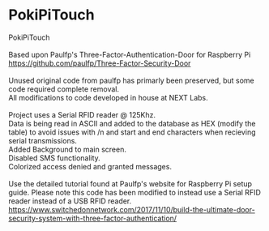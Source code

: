# PokiPiTouch
PokiPiTouch<br><br>
Based upon Paulfp's Three-Factor-Authentication-Door for Raspberry Pi<br>
https://github.com/paulfp/Three-Factor-Security-Door<br><br>
Unused original code from paulfp has primarly been preserved, but some code required complete removal.<br>
All modifications to code developed in house at NEXT Labs.<br><br>
Project uses a Serial RFID reader @ 125Khz.<br>
Data is being read in ASCII and added to the database as HEX (modify the table) to avoid issues with /n and start and end characters when recieving serial transmissions.<br>
Added Background to main screen.<br>
Disabled SMS functionality.<br>
Colorized access denied and granted messages.<br><br>
Use the detailed tutorial found at Paulfp's website for Raspberry Pi setup guide. Please note this code has been modified to instead use a Serial RFID reader instead of a USB RFID reader.<br>
https://www.switchedonnetwork.com/2017/11/10/build-the-ultimate-door-security-system-with-three-factor-authentication/

